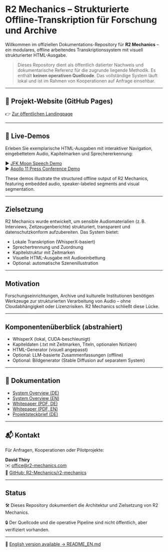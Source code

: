 # R2 Mechanics – Strukturierte Offline-Transkription für Forschung und Archive

Willkommen im offiziellen Dokumentations-Repository für **R2 Mechanics** – ein modulares, offline arbeitendes Transkriptionssystem mit visuell strukturierter HTML-Ausgabe.

> Dieses Repository dient als öffentlich datierter Nachweis und dokumentarische Referenz für die zugrunde liegende Methodik. Es enthält **keinen operativen Quellcode**. Das vollständige System läuft lokal und ist im Rahmen von Kooperationen auf Anfrage einsehbar.

---

## 🔗 Projekt-Website (GitHub Pages)

👉 [Zur öffentlichen Landingpage](https://r2-mechanics.github.io/r2-mechanics/)

---

## 🚀 Live-Demos

Erleben Sie exemplarische HTML-Ausgaben mit interaktiver Navigation, eingebettetem Audio, Kapitelmarken und Sprechererkennung:

▶️ [JFK Moon Speech Demo](https://r2-mechanics.github.io/r2-mechanics/JFK-Moonspeech.html)  
▶️ [Apollo 11 Press Conference Demo](https://r2-mechanics.github.io/r2-mechanics/demo-apollo11/apollo11.html)

These demos illustrate the structured offline output of R2 Mechanics, featuring embedded audio, speaker-labeled segments and visual segmentation.

---


## Zielsetzung

R2 Mechanics wurde entwickelt, um sensible Audiomaterialien (z. B. Interviews, Zeitzeugenberichte) strukturiert, transparent und datenschutzkonform aufzubereiten. Das System bietet:

- Lokale Transkription (WhisperX-basiert)
- Sprechertrennung und Zuordnung
- Kapitelstruktur mit Zeitmarken
- Visuelle HTML-Ausgabe mit Audioeinbettung
- Optional: automatische Szenenillustration

---

## Motivation

Forschungseinrichtungen, Archive und kulturelle Institutionen benötigen Werkzeuge zur strukturierten Verarbeitung von Audio – ohne Cloudabhängigkeit oder Lizenzrisiken. R2 Mechanics schließt diese Lücke.

---

## Komponentenüberblick (abstrahiert)

- WhisperX (lokal, CUDA-beschleunigt)
- Kapiteldaten (.txt mit Zeitmarken, Titeln, optionalen Notizen)
- HTML-Generator (visuell angepasst)
- Optional: LLM-basierte Zusammenfassungen (offline)
- Optional: Bildgenerator (Stable Diffusion auf separatem System)

---

## 📄 Dokumentation

- [System Overview (DE)](docs/system_overview.md)
- [System Overview (EN)](docs/system_overview_en.md)
- [Whitepaper (PDF, DE)](docs/whitepaper_de.pdf)
- [Whitepaper (PDF, EN)](docs/whitepaper_en.pdf)
- [Projektsteckbrief (DE)](docs/projektsteckbrief.md)
---

## 📬 Kontakt

Für Anfragen, Kooperationen oder Pilotprojekte:

**David Thiry**  
✉️ office@r2-mechanics.com  
🔗 [GitHub: R2-Mechanics/r2-mechanics](https://github.com/R2-Mechanics/r2-mechanics)

---

## Status

🛠 Dieses Repository dokumentiert die Architektur und Zielsetzung von R2 Mechanics.  

🔒 Der Quellcode und die operative Pipeline sind nicht öffentlich, aber verifiziert vorhanden.

---

📄 [English version available → README_EN.md](README_EN.md)
